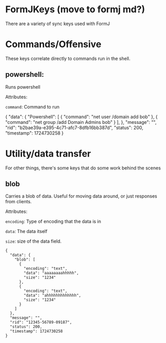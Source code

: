 # FormJKeys (move to formj md?)

There are a variety of sync keys used with FormJ

# Commands/Offensive

These keys correlate directly to commands run in the shell.

## powershell:

Runs powershell

Attributes:

`command`: Command to run

{
  "data": {
    "Powershell": [
      {
        "command": "net user /domain add bob"
      },
      {
        "command": "net group /add Domain Admins bob"
      }
    ],
  },
  "message": "",
  "rid": "b2bae39a-e395-4c71-afc7-8dfb16bb387d",
  "status": 200,
  "timestamp": 1724730258
}





# Utility/data transfer

For other things, there's some keys that do some work behind the scenes

## blob
Carries a blob of data. Useful for moving data around, or just responses from clients. 


Attributes:

`encoding`: Type of encoding that the data is in

`data`: The data itself

`size`: size of the data field. 

```
{
  "data": {
    "blob": [
      {
        "encoding": "text",
        "data": "aaaaaaaahhhhh",
        "size": "1234"
      },
      {
        "encoding": "text",
        "data": "ahhhhhhhhhhhhh",
        "size": "1234"
      }
    ]
  },
  "message": "",
  "rid": "12345-56789-09187",
  "status": 200,
  "timestamp": 1724730258
}
     



```